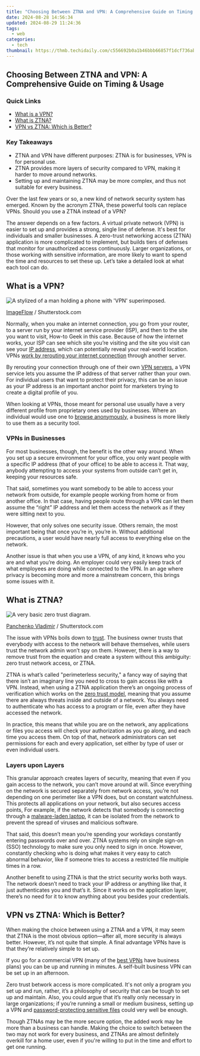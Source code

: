 ```yaml
---
title: "Choosing Between ZTNA and VPN: A Comprehensive Guide on Timing & Usage"
date: 2024-08-28 14:56:34
updated: 2024-08-29 11:24:36
tags:
  - web
categories:
  - tech
thumbnail: https://thmb.techidaily.com/c556692b0a1b46bbb66857f1dcf736ab986ca8922706ba1c8b71876c558f69f9.jpg
---
```


## Choosing Between ZTNA and VPN: A Comprehensive Guide on Timing & Usage

### Quick Links

* [What is a VPN?](https://extra-resources.techidaily.com/ultimate-list-of-top-voice-change-programs/)
* [What is ZTNA?](https://android-frp.techidaily.com/in-2024-hassle-free-ways-to-remove-frp-lock-from-samsung-galaxy-z-fold-5-phones-withwithout-a-pc-by-drfone-android/)
* [VPN vs ZTNA: Which is Better?](https://extra-support.techidaily.com/in-2024-lullabies-on-a-screen-analysis-of-story-tapes-for-sleep/)

### Key Takeaways

* ZTNA and VPN have different purposes: ZTNA is for businesses, VPN is for personal use.
* ZTNA provides more layers of security compared to VPN, making it harder to move around networks.
* Setting up and maintaining ZTNA may be more complex, and thus not suitable for every business.

 Over the last few years or so, a new kind of network security system has emerged. Known by the acronym ZTNA, these powerful tools can replace VPNs. Should you use a ZTNA instead of a VPN?

 The answer depends on a few factors. A virtual private network (VPN) is easier to set up and provides a strong, single line of defense. It's best for individuals and smaller businesses. A zero-trust networking access (ZTNA) application is more complicated to implement, but builds tiers of defenses that monitor for unauthorized access continuously. Larger organizations, or those working with sensitive information, are more likely to want to spend the time and resources to set these up. Let’s take a detailed look at what each tool can do.

##  What is a VPN?

![A stylized of a man holding a phone with 'VPN' superimposed.](https://static1.howtogeekimages.com/wordpress/wp-content/uploads/2024/08/shutterstock_2280681359.jpg) 

[ImageFlow](https://www.shutterstock.com/g/Ismagilov "ImageFlow") / Shutterstock.com

 Normally, when you make an internet connection, you go from your router, to a server run by your internet service provider (ISP), and then to the site you want to visit, How-to Geek in this case. Because of how the internet works, your ISP can see which site you’re visiting and the site you visit can see your [IP address](https://fake-location.techidaily.com/fake-the-location-to-get-around-the-mlb-blackouts-on-apple-iphone-14-pro-drfone-by-drfone-virtual-ios/), which can potentially reveal your real-world location. VPNs [work by rerouting your internet connection](https://remote-screen-capture.techidaily.com/updated-macs-leading-10-screen-capture-and-recorder-software/) through another server.

 By rerouting your connection through one of their own [VPN servers](https://some-approaches.techidaily.com/new-the-impactful-power-of-customer-testimonials-on-sales/), a VPN service lets you assume the IP address of that server rather than your own. For individual users that want to protect their privacy, this can be an issue as your IP address is an important anchor point for marketers trying to create a digital profile of you.

 When looking at VPNs, those meant for personal use usually have a very different profile from proprietary ones used by businesses. Where an individual would use one to [browse anonymously](https://sim-unlock.techidaily.com/in-2024-the-best-android-unlock-software-for-poco-c55-device-top-5-picks-to-remove-android-locks-by-drfone-android/), a business is more likely to use them as a security tool.

###  VPNs in Businesses

 For most businesses, though, the benefit is the other way around. When you set up a secure environment for your office, you only want people with a specific IP address (that of your office) to be able to access it. That way, anybody attempting to access your systems from outside can’t get in, keeping your resources safe.

 That said, sometimes you want somebody to be able to access your network from outside, for example people working from home or from another office. In that case, having people route through a VPN can let them assume the “right” IP address and let them access the network as if they were sitting next to you.

 However, that only solves one security issue. Others remain, the most important being that once you’re in, you’re in. Without additional precautions, a user would have nearly full access to everything else on the network.

 Another issue is that when you use a VPN, of any kind, it knows who you are and what you’re doing. An employer could very easily keep track of what employees are doing while connected to the VPN. In an age where privacy is becoming more and more a mainstream concern, this brings some issues with it.

##  What is ZTNA?

![A very basic zero trust diagram.](https://static1.howtogeekimages.com/wordpress/wp-content/uploads/2024/08/shutterstock_2259867131-1.jpg) 

[Panchenko Vladimir](https://www.shutterstock.com/g/Panchenko+Olga "Panchenko Vladimir") / Shutterstock.com

 The issue with VPNs boils down to [trust](https://youtube-data.techidaily.com/ed-angles-of-perspective-youtubes-path-to-dynamic-video-editing/). The business owner trusts that everybody with access to the network will behave themselves, while users trust the network admin won’t spy on them. However, there is a way to remove trust from the equation and create a system without this ambiguity: zero trust network access, or ZTNA.

 ZTNA is what’s called "perimeterless security," a fancy way of saying that there isn’t an imaginary line you need to cross to gain access like with a VPN. Instead, when using a ZTNA application there’s an ongoing process of verification which works on the [zero trust model](https://youtube-tips.techidaily.com/he-key-to-more-views-expert-backlink-methods-for-youtubers/), meaning that you assume there are always threats inside and outside of a network. You always need to authenticate who has access to a program or file, even after they have accessed the network.

 In practice, this means that while you are on the network, any applications or files you access will check your authorization as you go along, and each time you access them. On top of that, network administrators can set permissions for each and every application, set either by type of user or even individual users.

###  Layers upon Layers

 This granular approach creates layers of security, meaning that even if you gain access to the network, you can’t move around at will. Since everything on the network is secured separately from network access, you’re not depending on one perimeter like a VPN does, but on constant watchfulness. This protects all applications on your network, but also secures access points, For example, if the network detects that somebody is connecting through a [malware-laden laptop](https://screen-mirror.techidaily.com/in-2024-how-to-cast-realme-gt-5-pro-to-computer-for-iphone-and-android-drfone-by-drfone-android/), it can be isolated from the network to prevent the spread of viruses and malicious software.

 That said, this doesn’t mean you’re spending your workdays constantly entering passwords over and over. ZTNA systems rely on single sign-on (SSO) technology to make sure you only need to sign in once. However, constantly checking who is doing what makes it very easy to catch abnormal behavior, like if someone tries to access a restricted file multiple times in a row.

 Another benefit to using ZTNA is that the strict security works both ways. The network doesn’t need to track your IP address or anything like that, it just authenticates you and that’s it. Since it works on the application layer, there’s no need for it to know anything about you besides your credentials.

##  VPN vs ZTNA: Which is Better? 

 When making the choice between using a ZTNA and a VPN, it may seem that ZTNA is the most obvious option—after all, more security is always better. However, it’s not quite that simple. A final advantage VPNs have is that they’re relatively simple to set up.

 If you go for a commercial VPN (many of the [best VPNs](https://some-techniques.techidaily.com/updated-ffmpeg-audioscape-maintaining-original-audio-formats/) have business plans) you can be up and running in minutes. A self-built business VPN can be set up in an afternoon.

 Zero trust betwork access is more complicated. It's not only a program you set up and run, rather, it’s a philosophy of security that can be tough to set up and maintain. Also, you could argue that it’s really only necessary in large organizations; if you’re running a small or medium business, setting up a VPN and [password-protecting sensitive files](https://screen-activity-recording.techidaily.com/new-screen-recording-mastery-with-lenovo-gear-for-2024/) could very well be enough.

 Though ZTNAs may be the more secure option, the added work may be more than a business can handle. Making the choice to switch between the two may not work for every business, and ZTNAs are almost definitely overkill for a home user, even if you're willing to put in the time and effort to get one running.

<ins class="adsbygoogle"
     style="display:block"
     data-ad-format="autorelaxed"
     data-ad-client="ca-pub-7571918770474297"
     data-ad-slot="1223367746"></ins>



<ins class="adsbygoogle"
     style="display:block"
     data-ad-client="ca-pub-7571918770474297"
     data-ad-slot="8358498916"
     data-ad-format="auto"
     data-full-width-responsive="true"></ins>

